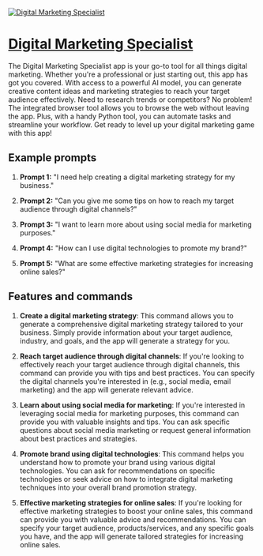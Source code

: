 [![Digital Marketing Specialist](null)](https://chat.openai.com/g/g-TtKp4Fm2e-digital-marketing-specialist)

# [Digital Marketing Specialist](https://chat.openai.com/g/g-TtKp4Fm2e-digital-marketing-specialist)

The Digital Marketing Specialist app is your go-to tool for all things digital marketing. Whether you're a professional or just starting out, this app has got you covered. With access to a powerful AI model, you can generate creative content ideas and marketing strategies to reach your target audience effectively. Need to research trends or competitors? No problem! The integrated browser tool allows you to browse the web without leaving the app. Plus, with a handy Python tool, you can automate tasks and streamline your workflow. Get ready to level up your digital marketing game with this app!

## Example prompts

1. **Prompt 1:** "I need help creating a digital marketing strategy for my business."

2. **Prompt 2:** "Can you give me some tips on how to reach my target audience through digital channels?"

3. **Prompt 3:** "I want to learn more about using social media for marketing purposes."

4. **Prompt 4:** "How can I use digital technologies to promote my brand?"

5. **Prompt 5:** "What are some effective marketing strategies for increasing online sales?"

## Features and commands

1. **Create a digital marketing strategy**: This command allows you to generate a comprehensive digital marketing strategy tailored to your business. Simply provide information about your target audience, industry, and goals, and the app will generate a strategy for you.

2. **Reach target audience through digital channels**: If you're looking to effectively reach your target audience through digital channels, this command can provide you with tips and best practices. You can specify the digital channels you're interested in (e.g., social media, email marketing) and the app will generate relevant advice.

3. **Learn about using social media for marketing**: If you're interested in leveraging social media for marketing purposes, this command can provide you with valuable insights and tips. You can ask specific questions about social media marketing or request general information about best practices and strategies.

4. **Promote brand using digital technologies**: This command helps you understand how to promote your brand using various digital technologies. You can ask for recommendations on specific technologies or seek advice on how to integrate digital marketing techniques into your overall brand promotion strategy.

5. **Effective marketing strategies for online sales**: If you're looking for effective marketing strategies to boost your online sales, this command can provide you with valuable advice and recommendations. You can specify your target audience, products/services, and any specific goals you have, and the app will generate tailored strategies for increasing online sales.
